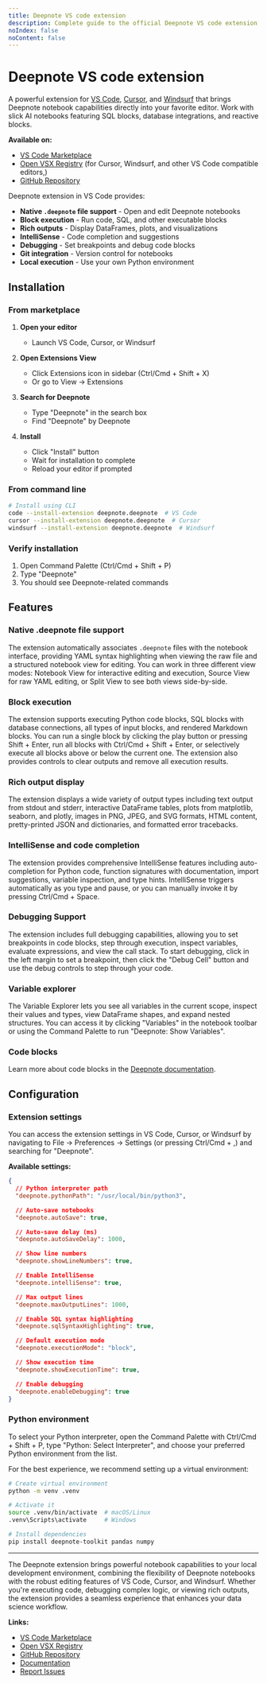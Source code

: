 ```yaml
---
title: Deepnote VS code extension
description: Complete guide to the official Deepnote VS code extension for working with Deepnote notebooks locally in Visual Studio Code.
noIndex: false
noContent: false
---
```


# Deepnote VS code extension

A powerful extension for [VS Code](https://code.visualstudio.com/), [Cursor](https://cursor.sh/), and [Windsurf](https://windsurf.ai/) that brings Deepnote notebook capabilities directly into your favorite editor. Work with slick AI notebooks featuring SQL blocks, database integrations, and reactive blocks.

**Available on:**

- [VS Code Marketplace](https://marketplace.visualstudio.com/items?itemName=deepnote.deepnote)
- [Open VSX Registry](https://open-vsx.org/extension/deepnote/deepnote) (for Cursor, Windsurf, and other VS Code compatible editors,)
- [GitHub Repository](https://github.com/deepnote/deepnote-vscode)

Deepnote extension in VS Code provides:

- **Native `.deepnote` file support** - Open and edit Deepnote notebooks
- **Block execution** - Run code, SQL, and other executable blocks
- **Rich outputs** - Display DataFrames, plots, and visualizations
- **IntelliSense** - Code completion and suggestions
- **Debugging** - Set breakpoints and debug code blocks
- **Git integration** - Version control for notebooks
- **Local execution** - Use your own Python environment

## Installation

### From marketplace

1. **Open your editor**
   - Launch VS Code, Cursor, or Windsurf

2. **Open Extensions View**
   - Click Extensions icon in sidebar (Ctrl/Cmd + Shift + X)
   - Or go to View → Extensions

3. **Search for Deepnote**
   - Type "Deepnote" in the search box
   - Find "Deepnote" by Deepnote

4. **Install**
   - Click "Install" button
   - Wait for installation to complete
   - Reload your editor if prompted

### From command line

```bash
# Install using CLI
code --install-extension deepnote.deepnote  # VS Code
cursor --install-extension deepnote.deepnote  # Cursor
windsurf --install-extension deepnote.deepnote  # Windsurf
```

### Verify installation

1. Open Command Palette (Ctrl/Cmd + Shift + P)
2. Type "Deepnote"
3. You should see Deepnote-related commands

## Features

### Native .deepnote file support

The extension automatically associates `.deepnote` files with the notebook interface, providing YAML syntax highlighting when viewing the raw file and a structured notebook view for editing. You can work in three different view modes: Notebook View for interactive editing and execution, Source View for raw YAML editing, or Split View to see both views side-by-side.

### Block execution

The extension supports executing Python code blocks, SQL blocks with database connections, all types of input blocks, and rendered Markdown blocks. You can run a single block by clicking the play button or pressing Shift + Enter, run all blocks with Ctrl/Cmd + Shift + Enter, or selectively execute all blocks above or below the current one. The extension also provides controls to clear outputs and remove all execution results.

### Rich output display

The extension displays a wide variety of output types including text output from stdout and stderr, interactive DataFrame tables, plots from matplotlib, seaborn, and plotly, images in PNG, JPEG, and SVG formats, HTML content, pretty-printed JSON and dictionaries, and formatted error tracebacks.

### IntelliSense and code completion

The extension provides comprehensive IntelliSense features including auto-completion for Python code, function signatures with documentation, import suggestions, variable inspection, and type hints. IntelliSense triggers automatically as you type and pause, or you can manually invoke it by pressing Ctrl/Cmd + Space.

### Debugging Support

The extension includes full debugging capabilities, allowing you to set breakpoints in code blocks, step through execution, inspect variables, evaluate expressions, and view the call stack. To start debugging, click in the left margin to set a breakpoint, then click the "Debug Cell" button and use the debug controls to step through your code.

### Variable explorer

The Variable Explorer lets you see all variables in the current scope, inspect their values and types, view DataFrame shapes, and expand nested structures. You can access it by clicking "Variables" in the notebook toolbar or using the Command Palette to run "Deepnote: Show Variables".

### Code blocks

Learn more about code blocks in the [Deepnote documentation](https://deepnote.com/docs/blocks-package).

## Configuration

### Extension settings

You can access the extension settings in VS Code, Cursor, or Windsurf by navigating to File → Preferences → Settings (or pressing Ctrl/Cmd + ,) and searching for "Deepnote".

**Available settings:**

```json
{
  // Python interpreter path
  "deepnote.pythonPath": "/usr/local/bin/python3",

  // Auto-save notebooks
  "deepnote.autoSave": true,

  // Auto-save delay (ms)
  "deepnote.autoSaveDelay": 1000,

  // Show line numbers
  "deepnote.showLineNumbers": true,

  // Enable IntelliSense
  "deepnote.intelliSense": true,

  // Max output lines
  "deepnote.maxOutputLines": 1000,

  // Enable SQL syntax highlighting
  "deepnote.sqlSyntaxHighlighting": true,

  // Default execution mode
  "deepnote.executionMode": "block",

  // Show execution time
  "deepnote.showExecutionTime": true,

  // Enable debugging
  "deepnote.enableDebugging": true
}
```

### Python environment

To select your Python interpreter, open the Command Palette with Ctrl/Cmd + Shift + P, type "Python: Select Interpreter", and choose your preferred Python environment from the list.

For the best experience, we recommend setting up a virtual environment:

```bash
# Create virtual environment
python -m venv .venv

# Activate it
source .venv/bin/activate  # macOS/Linux
.venv\Scripts\activate     # Windows

# Install dependencies
pip install deepnote-toolkit pandas numpy
```

---

The Deepnote extension brings powerful notebook capabilities to your local development environment, combining the flexibility of Deepnote notebooks with the robust editing features of VS Code, Cursor, and Windsurf. Whether you're executing code, debugging complex logic, or viewing rich outputs, the extension provides a seamless experience that enhances your data science workflow.

**Links:**

- [VS Code Marketplace](https://marketplace.visualstudio.com/items?itemName=deepnote.deepnote)
- [Open VSX Registry](https://open-vsx.org/extension/deepnote/deepnote)
- [GitHub Repository](https://github.com/deepnote/deepnote-vscode)
- [Documentation](https://deepnote.com/docs)
- [Report Issues](https://github.com/deepnote/deepnote-vscode/issues)
